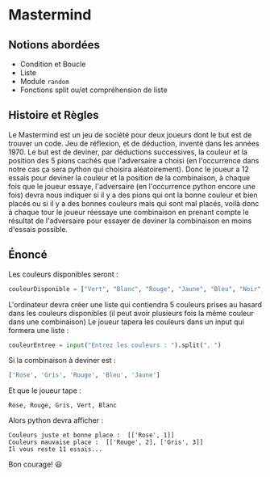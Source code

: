 # Mastermind

## Notions abordées
- Condition et Boucle
- Liste 
- Module ```random```
- Fonctions split ou/et compréhension de liste

## Histoire et Règles

Le Mastermind est un jeu de société pour deux joueurs dont le but est de trouver un code. Jeu de réflexion, et de déduction, inventé dans les années 1970.
Le but est de deviner, par déductions successives, la couleur et la position des 5 pions cachés que l'adversaire a choisi (en l'occurrence dans notre cas ça sera python qui choisira aléatoirement).
Donc le joueur a 12 essais pour deviner la couleur et la position de la combinaison, à chaque fois que le joueur essaye, l'adversaire (en l'occurrence python encore une fois) devra nous indiquer si il y a des pions qui ont la bonne couleur et bien placés ou si il y a des bonnes couleurs mais qui sont mal placés, voilà donc à chaque tour le joueur réessaye une combinaison en prenant compte le résultat de l'adversaire pour essayer de deviner la combinaison en moins d'essais possible.

## Énoncé
Les couleurs disponibles seront :
```py
couleurDisponible = ["Vert", "Blanc", "Rouge", "Jaune", "Bleu", "Noir", "Rose", "Violet", "Orange", "Gris"]
```
L'ordinateur devra créer une liste qui contiendra 5 couleurs prises au hasard dans les couleurs disponibles (il peut avoir plusieurs fois la même couleur dans une combinaison)
Le joueur tapera les couleurs dans un input qui formera une liste :
```py
couleurEntree = input("Entrez les couleurs : ").split(", ")
```
Si la combinaison à deviner est : 
```py 
['Rose', 'Gris', 'Rouge', 'Bleu', 'Jaune'] 
```
Et que le joueur tape :
```
Rose, Rouge, Gris, Vert, Blanc
```
Alors python devra afficher :
```
Couleurs juste et bonne place :  [['Rose', 1]]        
Couleurs mauvaise place :  [['Rouge', 2], ['Gris', 3]]
Il vous reste 11 essais...
```

Bon courage! 😃